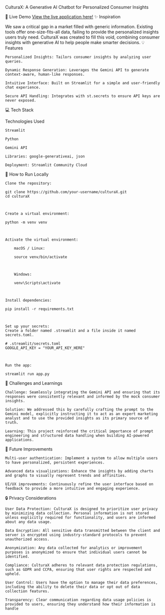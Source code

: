 CulturaX: A Generative AI Chatbot for Personalized Consumer Insights

🚀 Live Demo
[View the live application here!](https://culturax-mpq4vqtzks9kfs6866m7ah.streamlit.app/)
✨ Inspiration

We saw a critical gap in a market filled with generic information. Existing tools offer one-size-fits-all data, failing to provide the personalized insights users truly need. CulturaX was created to fill this void, combining consumer insights with generative AI to help people make smarter decisions.
💡 Features

    Personalized Insights: Tailors consumer insights by analyzing user queries.

    Dynamic Response Generation: Leverages the Gemini API to generate context-aware, human-like responses.

    Intuitive Interface: Built on Streamlit for a simple and user-friendly chat experience.

    Secure API Handling: Integrates with st.secrets to ensure API keys are never exposed.

💻 Tech Stack

Technologies Used

    Streamlit

    Python

    Gemini API

    Libraries: google-generativeai, json

    Deployment: Streamlit Community Cloud

🔧 How to Run Locally

    Clone the repository:

    git clone https://github.com/your-username/culturaX.git
    cd culturaX



    Create a virtual environment:

    python -m venv venv



    Activate the virtual environment:

        macOS / Linux:

        source venv/bin/activate



        Windows:

        venv\Scripts\activate



    Install dependencies:

    pip install -r requirements.txt



    Set up your secrets:
    Create a folder named .streamlit and a file inside it named secrets.toml.

    # .streamlit/secrets.toml
    GOOGLE_API_KEY = "YOUR_API_KEY_HERE"



    Run the app:

    streamlit run app.py



🚧 Challenges and Learnings

    Challenge: Seamlessly integrating the Gemini API and ensuring that its responses were consistently relevant and informed by the mock consumer insights.

    Solution: We addressed this by carefully crafting the prompt to the Gemini model, explicitly instructing it to act as an expert marketing analyst and to use the provided insights as its primary source of truth.

    Learning: This project reinforced the critical importance of prompt engineering and structured data handling when building AI-powered applications.

🎯 Future Improvements

    Multi-user authentication: Implement a system to allow multiple users to have personalized, persistent experiences.

    Advanced data visualizations: Enhance the insights by adding charts and graphs to visually represent trends and affinities.

    UI/UX improvements: Continuously refine the user interface based on feedback to provide a more intuitive and engaging experience.

🔒 Privacy Considerations

    User Data Protection: CulturaX is designed to prioritize user privacy by minimizing data collection. Personal information is not stored unless explicitly required for functionality, and users are informed about any data usage.

    Data Encryption: All sensitive data transmitted between the client and server is encrypted using industry-standard protocols to prevent unauthorized access.

    Anonymization: Any data collected for analytics or improvement purposes is anonymized to ensure that individual users cannot be identified.

    Compliance: CulturaX adheres to relevant data protection regulations, such as GDPR and CCPA, ensuring that user rights are respected and upheld.

    User Control: Users have the option to manage their data preferences, including the ability to delete their data or opt out of data collection features.

    Transparency: Clear communication regarding data usage policies is provided to users, ensuring they understand how their information is handle
